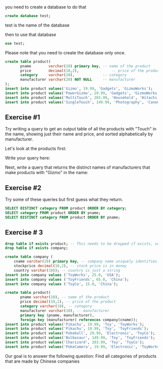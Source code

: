you need to create a database to do that
```sql
create database test;
```
test is the name of the database

then to use that database

```sql
use test; 
```
Please note that you need to create the database only once.
```sql
create table product(
       pname        varchar(20) primary key, -- name of the product
       price        decimal(10,2),               -- price of the product
       category     varchar(20),             -- category
       manufacturer varchar(20) NOT NULL     -- manufacturer
);
insert into product values('Gizmo', 19.99, 'Gadgets', 'GizmoWorks');    X
insert into product values('PowerGizmo', 29.99, 'Gadgets', 'GizmoWorks');  X
insert into product values('MultiTouch', 203.99, 'Household', 'Hitachi'); 
insert into product values('SingleTouch', 149.99, 'Photography', 'Canon');
```


## Exercise #1
Try writing a query to get an output table of all the products with "Touch" in the name, showing just their name and price, and sorted alphabetically by manufacturer.

Let's look at the products first:


Write your query here:

Next, write a query that returns the distinct names of manufacturers that make products with "Gizmo" in the name:



## Exercise #2

Try some of these queries but first guess what they return.
```sql
SELECT DISTINCT category FROM product ORDER BY category;
SELECT category FROM product ORDER BY pname;
SELECT DISTINCT category FROM product ORDER BY pname;
```

## Exercise # 3
```sql
drop table if exists product; -- This needs to be dropped if exists, see why further down!
drop table if exists company;

create table company (
    cname varchar(20) primary key, -- company name uniquely identifies the company.
    stockprice decimal(10,2), -- stock price is in money 
    country varchar(10)); -- country is just a string
insert into company values ('ToyWorks', 25.0, 'USA');
insert into company values ('ToyFriends', 65.0, 'China');
insert into company values ('ToyCo', 15.0, 'China');

create table product(
       pname varchar(10), -- name of the product
       price decimal(10,2), -- price of the product
       category varchar(10), -- category
       manufacturer varchar(10), -- manufacturer
       primary key (pname, manufacturer),
       foreign key (manufacturer) references company(cname));
insert into product values('Pikachu', 19.99, 'Toy', 'ToyWorks');
insert into product values('Pikachu', 19.99, 'Toy', 'ToyFriends');
insert into product values('Pokeball', 29.99, 'Electronic', 'ToyCo');
insert into product values('Bulbasaur', 149.99, 'Toy', 'ToyFriends');
insert into product values('Charizard', 203.99, 'Toy', 'ToyCo');
insert into product values('PokeCamera', 19.99, 'Electronic', 'ToyWorks');
```

Our goal is to answer the following question:
Find all categories of products that are made by Chinese companies







